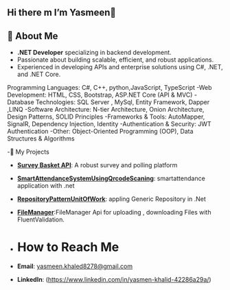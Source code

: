 ## Hi there m I’m Yasmeen👋

## 🌟 About Me
-  **.NET Developer** specializing in backend development.
-  Passionate about building scalable, efficient, and robust applications.
-  Experienced in developing APIs and enterprise solutions using C#, .NET, and .NET Core.

Programming Languages: C#, C++, python,JavaScript, TypeScript
-Web Development: HTML, CSS, Bootstrap, ASP.NET Core (API & MVC)
-Database Technologies: SQL Server , MySql, Entity Framework, Dapper ,LINQ
-Software Architecture: N-tier Architecture, Onion Architecture, Design Patterns, SOLID Principles
-Frameworks & Tools: AutoMapper, SignalR, Dependency Injection, Identity
-Authentication & Security: JWT Authentication
-Other: Object-Oriented Programming (OOP), Data Structures & Algorithms

 
-🚀 My Projects
-  **[Survey Basket API](https://github.com/YasmeenKhaled45/SurveyBasketAPI)**: A robust survey and polling platform 
-  **[SmartAttendanceSystemUsingQrcodeScaning](https://github.com/YasmeenKhaled45/SmartAttendance-using-Qrcode)**: smartattendance application with .net 
-  **[RepositoryPatternUnitOfWork](https://github.com/YasmeenKhaled45/RepositoryPatternWithUnitOfwork)**: appling Generic Repository in .Net
- **[FileManager](https://github.com/YasmeenKhaled45/FileManager)**:FileManager Api for uploading , downloading Files with FluentValidation.

  
- # How to Reach Me
- **Email**: yasmeen.khaled8278@gmail.com
- **LinkedIn**: (https://www.linkedin.com/in/yasmen-khalid-42286a29a/)
